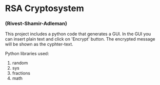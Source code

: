 # RSA Cryptosystem
### (Rivest-Shamir-Adleman)
This project includes a python code that generates a GUI.
In the GUI you can insert plain text and click on 'Encrypt' button.
The encrypted message will be shown as the cyphter-text.

Python libraries used:
 1. random  
 2. sys  
 3. fractions  
 4. math  

